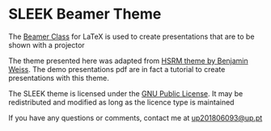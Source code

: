 SLEEK Beamer Theme
=================
The [Beamer Class](http://www.tex.ac.uk/CTAN/macros/latex/contrib/beamer/doc/beameruserguide.pdf) for LaTeX is used to create presentations that are to be shown with a projector
	
The theme presented here was adapted from [HSRM theme by Benjamin Weiss](https://github.com/benjamin-weiss/hsrmbeamertheme). The demo presentations pdf are in fact a tutorial to create presentations with this theme.

The SLEEK theme is licensed under the [GNU Public License](http://www.gnu.org/licenses/gpl-3.0.en.html). It may be redistributed and modified as long as the licence type is maintained

If you have any questions or comments, contact me at [up201806093@up.pt](mailto:up201806093@up.pt)
